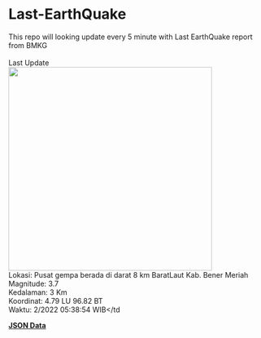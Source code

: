 # Last-EarthQuake
This repo will looking update every 5 minute with Last EarthQuake report from BMKG
<br>
<br>
Last Update
<br>
<img src="https://ews.bmkg.go.id/TEWS/data/20221226053854.mmi.jpg" width="400"/>
<br>
Lokasi: Pusat gempa berada di darat 8 km BaratLaut Kab. Bener Meriah <br>
Magnitude: 3.7 <br>
Kedalaman: 3 Km <br>
Koordinat: 4.79 LU 96.82 BT <br>
Waktu: 2/2022 05:38:54 WIB</td <br>

<a href="./data/data.json">**JSON Data**</a>
